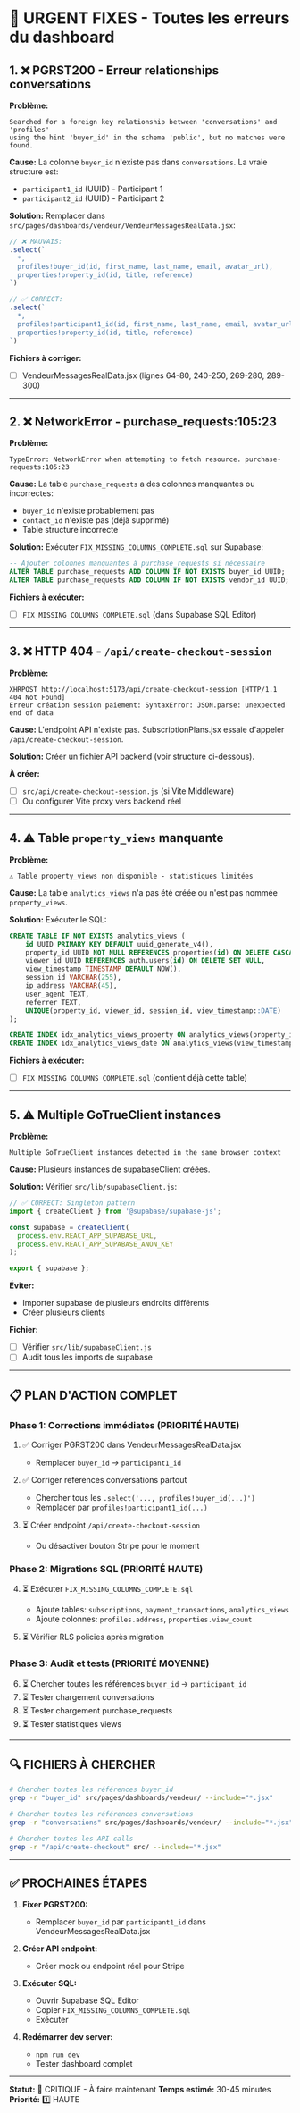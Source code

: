 # 🚨 URGENT FIXES - Toutes les erreurs du dashboard

## 1. ❌ PGRST200 - Erreur relationships conversations

**Problème:**
```
Searched for a foreign key relationship between 'conversations' and 'profiles' 
using the hint 'buyer_id' in the schema 'public', but no matches were found.
```

**Cause:** La colonne `buyer_id` n'existe pas dans `conversations`. La vraie structure est:
- `participant1_id` (UUID) - Participant 1
- `participant2_id` (UUID) - Participant 2

**Solution:**
Remplacer dans `src/pages/dashboards/vendeur/VendeurMessagesRealData.jsx`:
```jsx
// ❌ MAUVAIS:
.select(`
  *,
  profiles!buyer_id(id, first_name, last_name, email, avatar_url),
  properties!property_id(id, title, reference)
`)

// ✅ CORRECT:
.select(`
  *,
  profiles!participant1_id(id, first_name, last_name, email, avatar_url),
  properties!property_id(id, title, reference)
`)
```

**Fichiers à corriger:**
- [ ] VendeurMessagesRealData.jsx (lignes 64-80, 240-250, 269-280, 289-300)

---

## 2. ❌ NetworkError - purchase_requests:105:23

**Problème:**
```
TypeError: NetworkError when attempting to fetch resource. purchase-requests:105:23
```

**Cause:** La table `purchase_requests` a des colonnes manquantes ou incorrectes:
- `buyer_id` n'existe probablement pas
- `contact_id` n'existe pas (déjà supprimé)
- Table structure incorrecte

**Solution:**
Exécuter `FIX_MISSING_COLUMNS_COMPLETE.sql` sur Supabase:
```sql
-- Ajouter colonnes manquantes à purchase_requests si nécessaire
ALTER TABLE purchase_requests ADD COLUMN IF NOT EXISTS buyer_id UUID;
ALTER TABLE purchase_requests ADD COLUMN IF NOT EXISTS vendor_id UUID;
```

**Fichiers à exécuter:**
- [ ] `FIX_MISSING_COLUMNS_COMPLETE.sql` (dans Supabase SQL Editor)

---

## 3. ❌ HTTP 404 - `/api/create-checkout-session`

**Problème:**
```
XHRPOST http://localhost:5173/api/create-checkout-session [HTTP/1.1 404 Not Found]
Erreur création session paiement: SyntaxError: JSON.parse: unexpected end of data
```

**Cause:** L'endpoint API n'existe pas. SubscriptionPlans.jsx essaie d'appeler `/api/create-checkout-session`.

**Solution:**
Créer un fichier API backend (voir structure ci-dessous).

**À créer:**
- [ ] `src/api/create-checkout-session.js` (si Vite Middleware)
- [ ] Ou configurer Vite proxy vers backend réel

---

## 4. ⚠️ Table `property_views` manquante

**Problème:**
```
⚠️ Table property_views non disponible - statistiques limitées
```

**Cause:** La table `analytics_views` n'a pas été créée ou n'est pas nommée `property_views`.

**Solution:**
Exécuter le SQL:
```sql
CREATE TABLE IF NOT EXISTS analytics_views (
    id UUID PRIMARY KEY DEFAULT uuid_generate_v4(),
    property_id UUID NOT NULL REFERENCES properties(id) ON DELETE CASCADE,
    viewer_id UUID REFERENCES auth.users(id) ON DELETE SET NULL,
    view_timestamp TIMESTAMP DEFAULT NOW(),
    session_id VARCHAR(255),
    ip_address VARCHAR(45),
    user_agent TEXT,
    referrer TEXT,
    UNIQUE(property_id, viewer_id, session_id, view_timestamp::DATE)
);

CREATE INDEX idx_analytics_views_property ON analytics_views(property_id);
CREATE INDEX idx_analytics_views_date ON analytics_views(view_timestamp DESC);
```

**Fichiers à exécuter:**
- [ ] `FIX_MISSING_COLUMNS_COMPLETE.sql` (contient déjà cette table)

---

## 5. ⚠️ Multiple GoTrueClient instances

**Problème:**
```
Multiple GoTrueClient instances detected in the same browser context
```

**Cause:** Plusieurs instances de supabaseClient créées.

**Solution:**
Vérifier `src/lib/supabaseClient.js`:
```javascript
// ✅ CORRECT: Singleton pattern
import { createClient } from '@supabase/supabase-js';

const supabase = createClient(
  process.env.REACT_APP_SUPABASE_URL,
  process.env.REACT_APP_SUPABASE_ANON_KEY
);

export { supabase };
```

**Éviter:**
- Importer supabase de plusieurs endroits différents
- Créer plusieurs clients

**Fichier:**
- [ ] Vérifier `src/lib/supabaseClient.js`
- [ ] Audit tous les imports de supabase

---

## 📋 PLAN D'ACTION COMPLET

### Phase 1: Corrections immédiates (PRIORITÉ HAUTE)
1. ✅ Corriger PGRST200 dans VendeurMessagesRealData.jsx
   - Remplacer `buyer_id` → `participant1_id`

2. ✅ Corriger references conversations partout
   - Chercher tous les `.select('..., profiles!buyer_id(...)')`
   - Remplacer par `profiles!participant1_id(...)`

3. ⏳ Créer endpoint `/api/create-checkout-session`
   - Ou désactiver bouton Stripe pour le moment

### Phase 2: Migrations SQL (PRIORITÉ HAUTE)
4. ⏳ Exécuter `FIX_MISSING_COLUMNS_COMPLETE.sql`
   - Ajoute tables: `subscriptions`, `payment_transactions`, `analytics_views`
   - Ajoute colonnes: `profiles.address`, `properties.view_count`

5. ⏳ Vérifier RLS policies après migration

### Phase 3: Audit et tests (PRIORITÉ MOYENNE)
6. ⏳ Chercher toutes les références `buyer_id` → `participant_id`
7. ⏳ Tester chargement conversations
8. ⏳ Tester chargement purchase_requests
9. ⏳ Tester statistiques views

---

## 🔍 FICHIERS À CHERCHER

```bash
# Chercher toutes les références buyer_id
grep -r "buyer_id" src/pages/dashboards/vendeur/ --include="*.jsx"

# Chercher toutes les références conversations
grep -r "conversations" src/pages/dashboards/vendeur/ --include="*.jsx"

# Chercher toutes les API calls
grep -r "/api/create-checkout" src/ --include="*.jsx"
```

---

## ✅ PROCHAINES ÉTAPES

1. **Fixer PGRST200:**
   - Remplacer `buyer_id` par `participant1_id` dans VendeurMessagesRealData.jsx

2. **Créer API endpoint:**
   - Créer mock ou endpoint réel pour Stripe

3. **Exécuter SQL:**
   - Ouvrir Supabase SQL Editor
   - Copier `FIX_MISSING_COLUMNS_COMPLETE.sql`
   - Exécuter

4. **Redémarrer dev server:**
   - `npm run dev`
   - Tester dashboard complet

---

**Statut:** 🚨 CRITIQUE - À faire maintenant
**Temps estimé:** 30-45 minutes
**Priorité:** 1️⃣ HAUTE
